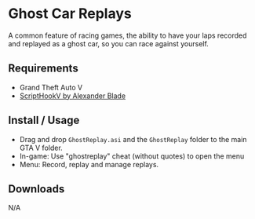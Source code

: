 Ghost Car Replays
===============

A common feature of racing games, the ability to have your laps recorded and replayed as a ghost car, so you
can race against yourself.

## Requirements

* Grand Theft Auto V
* [ScriptHookV by Alexander Blade](http://www.dev-c.com/gtav/scripthookv/)

## Install / Usage

* Drag and drop `GhostReplay.asi` and the `GhostReplay` folder to the main GTA V folder.
* In-game: Use "ghostreplay" cheat (without quotes) to open the menu
* Menu: Record, replay and manage replays.

## Downloads

N/A
